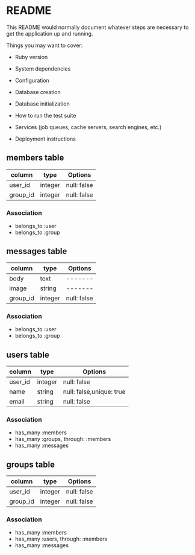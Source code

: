 # README

This README would normally document whatever steps are necessary to get the
application up and running.

Things you may want to cover:

* Ruby version

* System dependencies

* Configuration

* Database creation

* Database initialization

* How to run the test suite

* Services (job queues, cache servers, search engines, etc.)

* Deployment instructions



## members table
|column|type|Options|
|------|----|-------|
|user_id|integer|null: false|
|group_id|integer|null: false|

### Association
- belongs_to :user
- belongs_to :group


## messages table
|column|type|Options|
|------|----|-------|
|body|text|-------|
|image|string|-------|
|group_id|integer|null: false|

### Association
- belongs_to :user
- belongs_to :group

## users table
|column|type|Options|
|------|----|-------|
|user_id|integer|null: false|
|name|string|null: false,unique: true|
|email|string|null: false|

### Association
- has_many :members
- has_many :groups, through: :members
- has_many :messages


## groups table
|column|type|Options|
|------|----|-------|
|user_id|integer|null: false|
|group_id|integer|null: false|


### Association
- has_many :members
- has_many :users, through: :members
- has_many :messages











